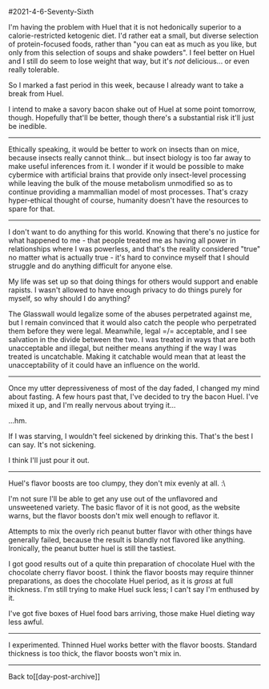 #2021-4-6-Seventy-Sixth

I'm having the problem with Huel that it is not hedonically superior to a calorie-restricted ketogenic diet.  I'd rather eat a small, but diverse selection of protein-focused foods, rather than "you can eat as much as you like, but only from this selection of soups and shake powders".  I feel better on Huel and I still do seem to lose weight that way, but it's *not* delicious... or even really tolerable.

So I marked a fast period in this week, because I already want to take a break from Huel.

I intend to make a savory bacon shake out of Huel at some point tomorrow, though.  Hopefully that'll be better, though there's a substantial risk it'll just be inedible.

---
Ethically speaking, it would be better to work on insects than on mice, because insects really cannot think... but insect biology is too far away to make useful inferences from it.  I wonder if it would be possible to make cybermice with artificial brains that provide only insect-level processing while leaving the bulk of the mouse metabolism unmodified so as to continue providing a mammallian model of most processes.  That's crazy hyper-ethical thought of course, humanity doesn't have the resources to spare for that.

---
I don't want to do anything for this world.  Knowing that there's no justice for what happened to me - that people treated me as having all power in relationships where I was powerless, and that's the reality considered "true" no matter what is actually true - it's hard to convince myself that I should struggle and do anything difficult for anyone else.

My life was set up so that doing things for others would support and enable rapists.  I wasn't allowed to have enough privacy to do things purely for myself, so why should I do anything?

The Glasswall would legalize some of the abuses perpetrated against me, but I remain convinced that it would also catch the people who perpetrated them before they were legal.  Meanwhile, legal =/= acceptable, and I see salvation in the divide between the two.  I was treated in ways that are both unacceptable and illegal, but neither means anything if the way I was treated is uncatchable.  Making it catchable would mean that at least the unacceptability of it could have an influence on the world.

---
Once my utter depressiveness of most of the day faded, I changed my mind about fasting.  A few hours past that, I've decided to try the bacon Huel.  I've mixed it up, and I'm really nervous about trying it...

...hm.

If I was starving, I wouldn't feel sickened by drinking this.  That's the best I can say.  It's not sickening.

I think I'll just pour it out.

---
Huel's flavor boosts are too clumpy, they don't mix evenly at all.  :\

I'm not sure I'll be able to get any use out of the unflavored and unsweetened variety.  The basic flavor of it is not good, as the website warns, but the flavor boosts don't mix well enough to reflavor it.

Attempts to mix the overly rich peanut butter flavor with other things have generally failed, because the result is blandly not flavored like anything.  Ironically, the peanut butter huel is still the tastiest.

I got good results out of a quite thin preparation of chocolate Huel with the chocolate cherry flavor boost.  I think the flavor boosts may require thinner preparations, as does the chocolate Huel period, as it is *gross* at full thickness.  I'm still trying to make Huel suck less; I can't say I'm enthused by it.

I've got five boxes of Huel food bars arriving, those make Huel dieting way less awful.

---
I experimented.  Thinned Huel works better with the flavor boosts.  Standard thickness is too thick, the flavor boosts won't mix in.

---
Back to[[day-post-archive]]